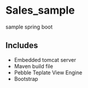 # Sales_sample
sample spring boot

## Includes
* Embedded tomcat server
* Maven build file
* Pebble Teplate View Engine
* Bootstrap
